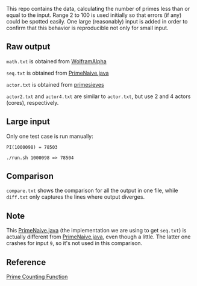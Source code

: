 This repo contains the data, calculating the number of primes less than or equal
to the input. Range 2 to 100 is used initially so that errors (if any) could be
spotted easily. One large (reasonably) input is added in order to confirm that
this behavior is reproducible not only for small input.

## Raw output

`math.txt` is obtained from
[WolframAlpha](http://www.wolframalpha.com/input/?i=PrimePi%5B3..100%5D)

`seq.txt` is obtained from
[PrimeNaive.java](https://github.com/fxpl/upscale/blob/master/casestudies/primesieve/cwi/abs-api-prime-sieves/src/PrimeNaive.java)

`actor.txt` is obtained from
[primesieves](https://github.com/fxpl/upscale/tree/master/casestudies/primesieve/cwi/abs-api-prime-sieves/src/main/java/abs/api/primesieves)

`actor2.txt` and `actor4.txt` are similar to `actor.txt`, but use 2 and 4 actors
(cores), respectively.

## Large input

Only one test case is run manually:

    PI(1000098) = 78503

    ./run.sh 1000098 => 78504

## Comparison

`compare.txt` shows the comparison for all the output in one file, while
`diff.txt` only captures the lines where output diverges.

## Note

This
[PrimeNaive.java](https://github.com/fxpl/upscale/blob/master/casestudies/primesieve/cwi/abs-api-prime-sieves/src/PrimeNaive.java)
(the implementation we are using to get `seq.txt`) is actually different from
[PrimeNaive.java](https://github.com/fxpl/upscale/blob/master/casestudies/primesieve/cwi/abs-api-prime-sieves/src/main/java/abs/api/primesieves/PrimeNaive.java),
even though a little. The latter one crashes for input `9`, so it's not used in
this comparison.

## Reference

[Prime Counting Function](http://mathworld.wolfram.com/PrimeCountingFunction.html)
